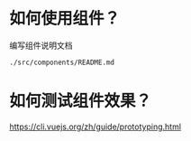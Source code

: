 # 如何使用组件？

编写组件说明文档

```
./src/components/README.md
```

# 如何测试组件效果？

https://cli.vuejs.org/zh/guide/prototyping.html

